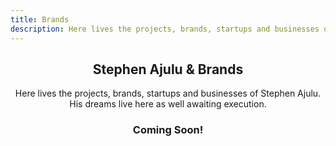 ```yaml
---
title: Brands
description: Here lives the projects, brands, startups and businesses of Stephen Ajulu. His dreams live here as well awaiting execution.
---
```


<h2 align="center">Stephen Ajulu & Brands</h2>
<p align="center">Here lives the projects, brands, startups and businesses of Stephen Ajulu. His dreams live here as well awaiting execution.</p>
<h3 align="center">Coming Soon!</h3>
